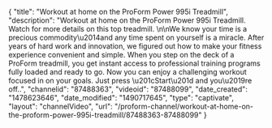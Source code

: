 {
    "title": "Workout at home on the ProForm Power 995i Treadmill",
    "description": "Workout at home on the ProForm Power 995i Treadmill. Watch for more details on this top treadmill. \n\nWe know your time is a precious commodity\u2014and any time spent on yourself is a miracle. After years of hard work and innovation, we figured out how to make your fitness experience convenient and simple. When you step on the deck of a ProForm treadmill, you get instant access to professional training programs fully loaded and ready to go. Now you can enjoy a challenging workout focused in on your goals. Just press \u201cStart\u201d and you\u2019re off..",
    "channelid": "87488363",
    "videoid": "87488099",
    "date_created": "1478623646",
    "date_modified": "1490717645",
    "type": "captivate",
    "layout": "channelVideo",
    "url": "\/proform-channel\/workout-at-home-on-the-proform-power-995i-treadmill\/87488363-87488099"
}